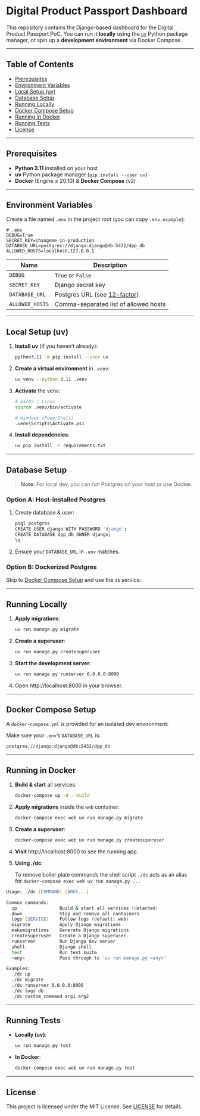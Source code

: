 # Digital Product Passport Dashboard

This repository contains the Django-based dashboard for the Digital Product Passport PoC.
You can run it **locally** using the [`uv`](https://pypi.org/project/uv/) Python package manager, or spin up a **development environment** via Docker Compose.

---

## Table of Contents

- [Prerequisites](#prerequisites)  
- [Environment Variables](#environment-variables)  
- [Local Setup (uv)](#local-setup-uv)  
- [Database Setup](#database-setup)  
- [Running Locally](#running-locally)  
- [Docker Compose Setup](#docker-compose-setup)  
- [Running in Docker](#running-in-docker)  
- [Running Tests](#running-tests)  
- [License](#license)  

---

## Prerequisites

- **Python 3.11** installed on your host  
- **uv** Python package manager (`pip install --user uv`)  
- **Docker** (Engine ≥ 20.10) & **Docker Compose** (v2)  

---

## Environment Variables

Create a file named `.env` in the project root (you can copy `.env.example`):

```dotenv
# .env
DEBUG=True
SECRET_KEY=changeme-in-production
DATABASE_URL=postgres://django:django@db:5432/dpp_db
ALLOWED_HOSTS=localhost,127.0.0.1
```

| Name            | Description                                         |
|-----------------|-----------------------------------------------------|
| `DEBUG`         | `True` or `False`                                   |
| `SECRET_KEY`    | Django secret key                                   |
| `DATABASE_URL`  | Postgres URL (see [12-factor](https://12factor.net/)) |
| `ALLOWED_HOSTS` | Comma-separated list of allowed hosts               |

---

## Local Setup (uv)

1. **Install uv** (if you haven’t already):

   ```bash
   python3.11 -m pip install --user uv
   ```

2. **Create a virtual environment** in `.venv`:

   ```bash
   uv venv --python 3.11 .venv
   ```

3. **Activate** the venv:

   ```bash
   # macOS / Linux
   source .venv/bin/activate

   # Windows (PowerShell)
   .venv\Scripts\Activate.ps1
   ```

4. **Install dependencies**:

   ```bash
   uv pip install -r requirements.txt
   ```

---

## Database Setup

> **Note:** For local dev, you can run Postgres on your host or use Docker.

### Option A: Host-installed Postgres

1. Create database & user:

   ```bash
   psql postgres
   CREATE USER django WITH PASSWORD 'django';
   CREATE DATABASE dpp_db OWNER django;
   \q
   ```

2. Ensure your `DATABASE_URL` in `.env` matches.

### Option B: Dockerized Postgres

Skip to [Docker Compose Setup](#docker-compose-setup) and use the `db` service.

---

## Running Locally

1. **Apply migrations**:

   ```bash
   uv run manage.py migrate
   ```

2. **Create a superuser**:

   ```bash
   uv run manage.py createsuperuser
   ```

3. **Start the development server**:

   ```bash
   uv run manage.py runserver 0.0.0.0:8000
   ```

4. Open http://localhost:8000 in your browser.

---

## Docker Compose Setup

A `docker-compose.yml` is provided for an isolated dev environment:

Make sure your `.env`’s `DATABASE_URL` is:

```text
postgres://django:django@db:5432/dpp_db
```

---

## Running in Docker

1. **Build & start** all services:

   ```bash
   docker-compose up -d --build
   ```

2. **Apply migrations** inside the `web` container:

   ```bash
   docker-compose exec web uv run manage.py migrate
   ```

3. **Create a superuser**:

   ```bash
   docker-compose exec web uv run manage.py createsuperuser
   ```

4. **Visit** http://localhost:8000 to see the running app.


5. **Using ./dc**:

   To remove boiler plate commands the shell script `./dc` acts as
   an alias for `docker-compose exec web uv run manage.py ...`

``` zsh
Usage: ./dc [COMMAND] [ARGS...]

Common commands:
  up                Build & start all services (detached)
  down              Stop and remove all containers
  logs [SERVICE]    Follow logs (default: web)
  migrate           Apply Django migrations
  makemigrations    Generate Django migrations
  createsuperuser   Create a Django superuser
  runserver         Run Django dev server
  shell             Django shell
  test              Run test suite
  <any>             Pass through to 'uv run manage.py <any>'

Examples:
  ./dc up
  ./dc migrate
  ./dc runserver 0.0.0.0:8000
  ./dc logs db
  ./dc custom_command arg1 arg2
```

---

## Running Tests

- **Locally (uv)**:

  ```bash
  uv run manage.py test
  ```

- **In Docker**:

  ```bash
  docker-compose exec web uv run manage.py test
  ```

---

## License

This project is licensed under the MIT License. See [LICENSE](LICENSE) for details.
